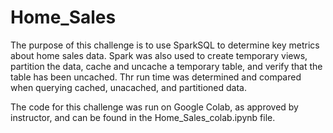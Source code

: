 # Home_Sales

The purpose of this challenge is to use SparkSQL to determine key metrics about home sales data. Spark was also used to create temporary views, partition the data, cache and uncache a temporary table, and verify that the table has been uncached. Thr run time was determined and compared when querying cached, unacached, and partitioned data. 

The code for this challenge was run on Google Colab, as approved by instructor, and can be found in the Home_Sales_colab.ipynb file. 
